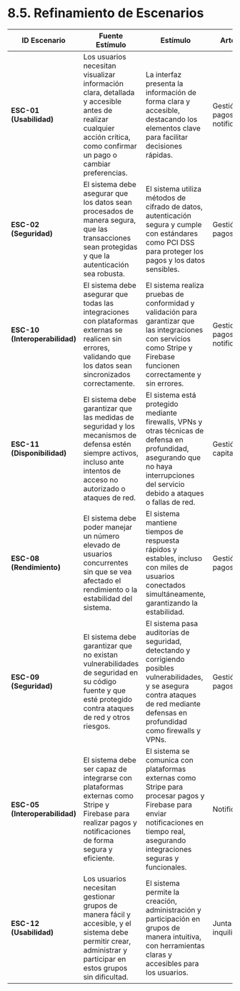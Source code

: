 # 8.5. Refinamiento de Escenarios  


| **ID Escenario** | **Fuente Estímulo** | **Estímulo** | **Artefacto** | **Entorno** | **Respuesta** | **Medida de Respuesta** |
|------------------|---------------------|--------------|---------------|-------------|----------------|-------------------------|
| **ESC-01 (Usabilidad)** | Los usuarios necesitan visualizar información clara, detallada y accesible antes de realizar cualquier acción crítica, como confirmar un pago o cambiar preferencias. | La interfaz presenta la información de forma clara y accesible, destacando los elementos clave para facilitar decisiones rápidas. | Gestión de pagos y notificaciones | Operación normal | Los usuarios pueden visualizar información relevante de manera destacada. | Tiempo de carga de la interfaz, tasa de satisfacción del usuario |
| **ESC-02 (Seguridad)** | El sistema debe asegurar que los datos sean procesados de manera segura, que las transacciones sean protegidas y que la autenticación sea robusta. | El sistema utiliza métodos de cifrado de datos, autenticación segura y cumple con estándares como PCI DSS para proteger los pagos y los datos sensibles. | Gestión de pagos | Operación normal | El sistema debe autenticar y cifrar datos con protocolos seguros. | Tasa de éxito de la autenticación, cumplimiento de estándares de seguridad |
| **ESC-10 (Interoperabilidad)** | El sistema debe asegurar que todas las integraciones con plataformas externas se realicen sin errores, validando que los datos sean sincronizados correctamente. | El sistema realiza pruebas de conformidad y validación para garantizar que las integraciones con servicios como Stripe y Firebase funcionen correctamente y sin errores. | Gestion de pagos y notificaciones | Operación normal | Las plataformas externas se integran sin errores, manteniendo la sincronización de datos. | Porcentaje de transacciones exitosas, tasa de error de integración |
| **ESC-11 (Disponibilidad)** | El sistema debe garantizar que las medidas de seguridad y los mecanismos de defensa estén siempre activos, incluso ante intentos de acceso no autorizado o ataques de red. | El sistema está protegido mediante firewalls, VPNs y otras técnicas de defensa en profundidad, asegurando que no haya interrupciones del servicio debido a ataques o fallas de red. | Gestión de capital | Operación normal | El sistema mantiene la disponibilidad y protege contra ataques. | Tasa de tiempo de inactividad, número de intentos de intrusión bloqueados |
| **ESC-08 (Rendimiento)** | El sistema debe poder manejar un número elevado de usuarios concurrentes sin que se vea afectado el rendimiento o la estabilidad del sistema. | El sistema mantiene tiempos de respuesta rápidos y estables, incluso con miles de usuarios conectados simultáneamente, garantizando la estabilidad. |  Gestión de pagos | Alta demanda | El sistema ajusta dinámicamente los recursos para soportar picos de usuarios. | Tiempos de respuesta, número de usuarios concurrentes soportados |
| **ESC-09 (Seguridad)** | El sistema debe garantizar que no existan vulnerabilidades de seguridad en su código fuente y que esté protegido contra ataques de red y otros riesgos. | El sistema pasa auditorías de seguridad, detectando y corrigiendo posibles vulnerabilidades, y se asegura contra ataques de red mediante defensas en profundidad como firewalls y VPNs. | Gestión de pagos | Operación normal | El sistema es evaluado periódicamente para detectar vulnerabilidades y prevenir ataques. | Número de vulnerabilidades identificadas, tasa de corrección | 
| **ESC-05 (Interoperabilidad)** | El sistema debe ser capaz de integrarse con plataformas externas como Stripe y Firebase para realizar pagos y notificaciones de forma segura y eficiente. | El sistema se comunica con plataformas externas como Stripe para procesar pagos y Firebase para enviar notificaciones en tiempo real, asegurando integraciones seguras y funcionales. | Notificaciones | Operación normal | El sistema realiza integraciones seguras y efectivas con plataformas externas. | Tasa de éxito en transacciones y notificaciones, errores de integración |
| **ESC-12 (Usabilidad)** | Los usuarios necesitan gestionar grupos de manera fácil y accesible, y el sistema debe permitir crear, administrar y participar en estos grupos sin dificultad. | El sistema permite la creación, administración y participación en grupos de manera intuitiva, con herramientas claras y accesibles para los usuarios. | Junta de inquilinos | Operación normal | Los usuarios pueden gestionar y participar en grupos sin dificultades. | Tasa de usuarios que crean y gestionan grupos, satisfacción del usuario con la funcionalidad | 




